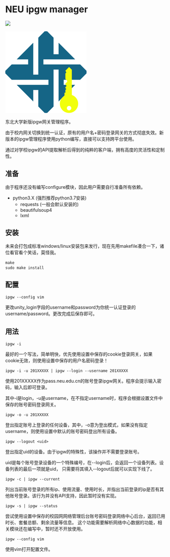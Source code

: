 # NEU ipgw manager
![](https://img.shields.io/badge/NEU-ipgw--manager-blue.svg)

![](./IPGW.svg)

东北大学新版ipgw网关管理程序。

由于校内网关切换到统一认证，原有的用户名+密码登录网关的方式彻底失效。新版本的ipgw管理程序使用python编写，直接可以支持跨平台使用。

通过对学校ipgw的API提取解析后得到的纯粹的客户端，拥有高度的灵活性和定制性。
## 准备
由于程序还没有编写configure模块，因此用户需要自行准备所有依赖。
 - python3.X (强烈推荐python3.7安装)
 	- requests (一般会默认安装的)
 	- beautifulsoup4
 	- lxml

## 安装
未来会打包成标准windows/linux安装包来发行，现在先用makefile凑合一下，诸位看官看个笑话，莫怪我。
```
make
sudo make install
```
## 配置
```
ipgw --config vim
```
更改unity_login字段的username和password为你统一认证登录的username/password。更改完成后保存即可。
## 用法
```
ipgw -i
```
最好的一个写法，简单明快，优先使用设置中保存的cookie登录网关，如果cookie无效，则使用设置中保存的用户名密码登录！
```
ipgw -i -u 201XXXXX | ipgw --login --username 201XXXXX
```
使用201XXXXX作为pass.neu.edu.cn的账号登录ipgw网关。程序会提示输入密码，输入后即可登录。

其中-i是login，-u是username，在不指定username时，程序会根据设置文件中保存的账号密码登录网关。
```
ipgw -o -u 201XXXXX
```
登出指定账号上登录的任何设备，其中，-o意为登出模式，如果没有指定username，则使用设置中默认的账号密码登出所有设备。
```
ipgw --logout <uid>
```
登出指定uid的设备。由于ipgw的特殊性，该操作并不需要登录账号。

uid是每个账号登录设备的一个特殊编号，在--login后，会返回一个设备列表。设备列表的最后一项就是uid，
只需要将其填入--logout后就可以实现下线了。
```
ipgw -c | ipgw --current
```
列出当前账号登录的所有ip、使用流量、使用时长，并指出当前登录的ip是否有其他账号登录。该行为并没有API支持，因此暂时没有实现。
```
ipgw -s | ipgw --status
```
尝试使用设置中保存的校园网网络管理后台账号密码登录网络中心后台，返回已用时长、套餐总额、剩余流量等信息。
这个功能需要解析网络中心数据的功能，相关模块还在编写中，暂时还不开放使用。
```
ipgw --config vim
```
使用vim打开配置文件。
